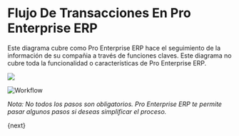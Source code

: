 # Flujo De Transacciones En Pro Enterprise ERP

Este diagrama cubre como Pro Enterprise ERP hace el seguimiento de la información de su compañia a través de funciones claves.
Este diagrama no cubre toda la funcionalidad o características de Pro Enterprise ERP.

![](/docs/assets/old_images/erpnext/overview.png)


<img class="screenshot" alt="Workflow" src="/docs/assets/img/setup/overview.png">

_Nota: No todos los pasos son obligatorios. Pro Enterprise ERP te permite pasar algunos pasos si deseas simplificar el proceso._

{next}

